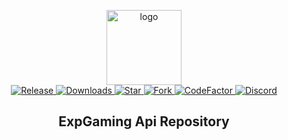 <p align="center">
  <a href="https://explosivegaming.nl/">
    <img alt="logo" src="https://avatars2.githubusercontent.com/u/39745392?s=200&v=4" width="120">
  </a>
  <br>
  <a href="https://github.com/explosivegaming/backend/tags">
    <img src="https://img.shields.io/github/tag/explosivegaming/backend.svg?label=Release" alt="Release">
  </a>
  <a href="https://github.com/explosivegaming/backend/archive/master.zip">
    <img src="https://img.shields.io/github/downloads/explosivegaming/backend/total.svg?label=Downloads" alt="Downloads">
  </a>
  <a href="https://github.com/explosivegaming/backend/stargazers">
    <img src="https://img.shields.io/github/stars/explosivegaming/backend.svg?label=Stars" alt="Star">
  </a>
  <a href="http://github.com/explosivegaming/backend/fork">
    <img src="https://img.shields.io/github/forks/explosivegaming/backend.svg?label=Forks" alt="Fork">
  </a>
  <a href="https://www.codefactor.io/repository/github/explosivegaming/backend">
    <img src="https://www.codefactor.io/repository/github/explosivegaming/backend/badge" alt="CodeFactor">
  </a>
  <a href="https://discord.me/explosivegaming">
    <img src="https://discordapp.com/api/guilds/260843215836545025/widget.png?style=shield" alt="Discord">
  </a>
</p>
<h2 align="center">ExpGaming Api Repository</h2>